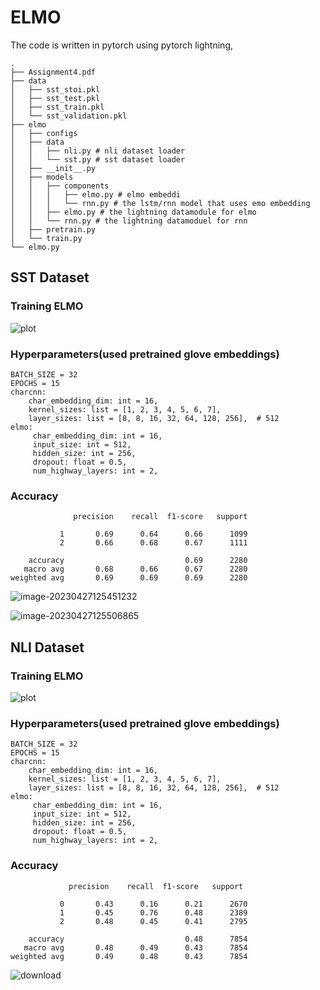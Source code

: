 # ELMO

The code is written in pytorch using pytorch lightning,
```text
.
├── Assignment4.pdf
├── data
│   ├── sst_stoi.pkl
│   ├── sst_test.pkl
│   ├── sst_train.pkl
│   └── sst_validation.pkl
├── elmo
│   ├── configs
│   ├── data
│   │   ├── nli.py # nli dataset loader
│   │   └── sst.py # sst dataset loader
│   ├── __init__.py
│   ├── models
│   │   ├── components
│   │   │   ├── elmo.py # elmo embeddi
│   │   │   └── rnn.py # the lstm/rnn model that uses emo embedding
│   │   ├── elmo.py # the lightning datamodule for elmo
│   │   └── rnn.py # the lightning datamoduel for rnn
│   ├── pretrain.py
│   └── train.py
└── elmo.py 
```

## SST Dataset

### Training **ELMO**

![plot](/home/kanmeh/Desktop/nlp/assignments/a4/images/plot.png)

### Hyperparameters(used pretrained glove embeddings)

```
BATCH_SIZE = 32
EPOCHS = 15
charcnn:
	char_embedding_dim: int = 16,
	kernel_sizes: list = [1, 2, 3, 4, 5, 6, 7],
	layer_sizes: list = [8, 8, 16, 32, 64, 128, 256],  # 512
elmo:
     char_embedding_dim: int = 16,
     input_size: int = 512,
     hidden_size: int = 256,
     dropout: float = 0.5,
     num_highway_layers: int = 2,
```



### Accuracy

```
              precision    recall  f1-score   support

           1       0.69      0.64      0.66      1099
           2       0.66      0.68      0.67      1111

    accuracy                           0.69      2280
   macro avg       0.68      0.66      0.67      2280
weighted avg       0.69      0.69      0.69      2280
```

![image-20230427125451232](/home/kanmeh/.config/Typora/typora-user-images/image-20230427125451232.png)

![image-20230427125506865](/home/kanmeh/.config/Typora/typora-user-images/image-20230427125506865.png)

## NLI Dataset

### Training **ELMO**

![plot](/home/kanmeh/Desktop/nlp/assignments/a4/images/plot.png)

### Hyperparameters(used pretrained glove embeddings)

```
BATCH_SIZE = 32
EPOCHS = 15
charcnn:
	char_embedding_dim: int = 16,
	kernel_sizes: list = [1, 2, 3, 4, 5, 6, 7],
	layer_sizes: list = [8, 8, 16, 32, 64, 128, 256],  # 512
elmo:
     char_embedding_dim: int = 16,
     input_size: int = 512,
     hidden_size: int = 256,
     dropout: float = 0.5,
     num_highway_layers: int = 2,
```

### Accuracy

```
             precision    recall  f1-score   support

           0       0.43      0.16      0.21      2670
           1       0.45      0.76      0.48      2389
           2       0.48      0.45      0.41      2795

    accuracy                           0.48      7854
   macro avg       0.48      0.49      0.43      7854
weighted avg       0.49      0.48      0.43      7854
```

![download](/home/kanmeh/Desktop/nlp/download.png)